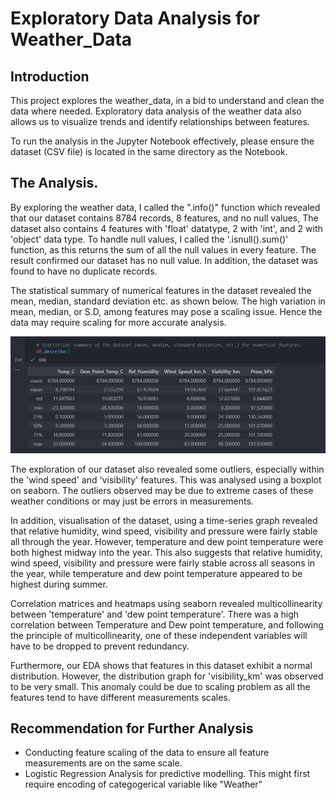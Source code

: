 # Exploratory Data Analysis for Weather_Data

## Introduction
This project explores the weather_data, in a bid to understand and clean the data where needed. Exploratory data analysis of the weather data also allows us to visualize trends and identify relationships between features.

To run the analysis in the Jupyter Notebook effectively, please ensure the dataset (CSV file) is located in the same directory as the Notebook.

## The Analysis.
By exploring the weather data, I called the ".info()" function which revealed that our dataset contains 8784 records, 8 features, and no null values, The dataset also contains 4 features with 'float' datatype, 2 with 'int', and 2 with 'object' data type. To handle null values, I called the '.isnull().sum()' function, as this returns the sum of all the null values in every feature. The result confirmed our dataset has no null value. In addition, the dataset was found to have no duplicate records.

The statistical summary of numerical features in the dataset revealed the mean, median, standard deviation etc. as shown below. The high variation in mean, median, or S.D, among features may pose a scaling issue. Hence the data may require scaling for more accurate analysis.

![df.describe](df_describe.png)

The exploration of our dataset also revealed some outliers, especially within the 'wind speed' and 'visibility' features. This was analysed using a boxplot on seaborn. The outliers observed may be due to extreme cases of these weather conditions or may just be errors in measurements.

In addition, visualisation of the dataset, using a time-series graph revealed that relative humidity, wind speed, visibility and pressure were fairly stable all through the year. However, temperature and dew point temperature were both highest midway into the year. This also suggests that relative humidity, wind speed, visibility and pressure were fairly stable across all seasons in the year, while temperature and dew point temperature appeared to be highest during summer.

Correlation matrices and heatmaps using seaborn revealed multicollinearity between 'temperature' and 'dew point temperature'. There was a high correlation between Temperature and Dew point temperature, and following the principle of multicollinearity, one of these independent variables will have to be dropped to prevent redundancy.

Furthermore, our EDA shows that features in this dataset exhibit a normal distribution. However, the distribution graph for 'visibility_km' was observed to be very small. This anomaly could be due to scaling problem as all the features tend to have different measurements scales. 

## Recommendation for Further Analysis
* Conducting feature scaling of the data to ensure all feature measurements are on the same scale.
* Logistic Regression Analysis for predictive modelling. This might first require encoding of categogerical variable like "Weather"